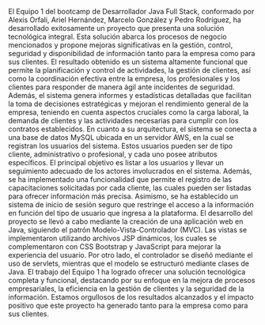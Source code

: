 El Equipo 1 del bootcamp de Desarrollador Java Full Stack, conformado por Alexis Orfali, Ariel Hernández, Marcelo González y Pedro Rodríguez, ha desarrollado exitosamente un proyecto que presenta una solución tecnológica integral. Esta solución abarca los procesos de negocio mencionados y propone mejoras significativas en la gestión, control, seguridad y disponibilidad de información tanto para la empresa como para sus clientes.
El resultado obtenido es un sistema altamente funcional que permite la planificación y control de actividades, la gestión de clientes, así como la coordinación efectiva entre la empresa, los profesionales y los clientes para responder de manera ágil ante incidentes de seguridad. Además, el sistema genera informes y estadísticas detalladas que facilitan la toma de decisiones estratégicas y mejoran el rendimiento general de la empresa, teniendo en cuenta aspectos cruciales como la carga laboral, la demanda de clientes y las actividades necesarias para cumplir con los contratos establecidos.
En cuanto a su arquitectura, el sistema se conecta a una base de datos MySQL ubicada en un servidor AWS, en la cual se registran los usuarios del sistema. Estos usuarios pueden ser de tipo cliente, administrativo o profesional, y cada uno posee atributos específicos. El principal objetivo es listar a los usuarios y llevar un seguimiento adecuado de los actores involucrados en el sistema. Además, se ha implementado una funcionalidad que permite el registro de las capacitaciones solicitadas por cada cliente, las cuales pueden ser listadas para ofrecer información más precisa. Asimismo, se ha establecido un sistema de inicio de sesión seguro que restringe el acceso a la información en función del tipo de usuario que ingresa a la plataforma.
El desarrollo del proyecto se llevó a cabo mediante la creación de una aplicación web en Java, siguiendo el patrón Modelo-Vista-Controlador (MVC). Las vistas se implementaron utilizando archivos JSP dinámicos, los cuales se complementaron con CSS Bootstrap y JavaScript para mejorar la experiencia del usuario. Por otro lado, el controlador se diseñó mediante el uso de servlets, mientras que el modelo se estructuró mediante clases de Java.
El trabajo del Equipo 1 ha logrado ofrecer una solución tecnológica completa y funcional, destacando por su enfoque en la mejora de procesos empresariales, la eficiencia en la gestión de clientes y la seguridad de la información. Estamos orgullosos de los resultados alcanzados y el impacto positivo que este proyecto ha generado tanto para la empresa como para sus clientes.


